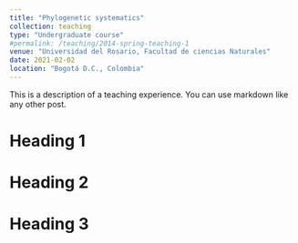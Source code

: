 ```yaml
---
title: "Phylogenetic systematics"
collection: teaching
type: "Undergraduate course"
#permalink: /teaching/2014-spring-teaching-1
venue: "Universidad del Rosario, Facultad de ciencias Naturales"
date: 2021-02-02
location: "Bogotá D.C., Colombia"
---
```


This is a description of a teaching experience. You can use markdown like any other post.

Heading 1
======

Heading 2
======

Heading 3
======
